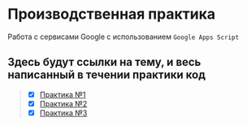 # Производственная практика

Работа с сервисами Google с использованием `Google Apps Script`

## Здесь будут ссылки на тему, и весь написанный в течении практики код

> - [x] [Практика №1](https://github.com/vcusnx/google-practice/tree/main/practices/practice1)
> - [x] [Практика №2](https://github.com/vcusnx/google-practice/tree/main/practices/practice2)
> - [x] [Практика №3](https://github.com/vcusnx/google-practice/tree/main/practices/practice3)
